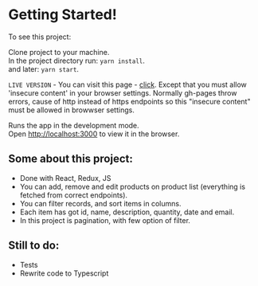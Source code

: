 # Getting Started!

To see this project:

Clone project to your machine. \
In the project directory run: `yarn install`.\
and later: `yarn start`.

`LIVE VERSION` - You can visit this page - [click](https://maksymilianmroz.github.io/product-list-management/). Except that you must allow 'insecure content' in your browser settings. Normally gh-pages throw errors, cause of http instead of https endpoints so this "insecure content" must be allowed in browwser settings.

Runs the app in the development mode.\
Open [http://localhost:3000](http://localhost:3000) to view it in the browser.

## Some about this project:

- Done with React, Redux, JS
- You can add, remove and edit products on product list (everything is fetched from correct endpoints). 
- You can filter records, and sort items in columns. 
- Each item has got id, name, description, quantity, date and email.
- In this project is pagination, with few option of filter.

## Still to do:

- Tests
- Rewrite code to Typescript
